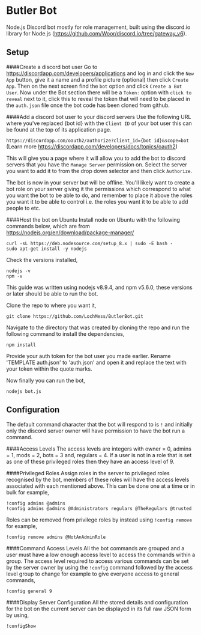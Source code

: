 # Butler Bot
Node.js Discord bot mostly for role management, built using the discord.io library for Node.js (https://github.com/Woor/discord.io/tree/gateway_v6).

## Setup
####Create a discord bot user
Go to https://discordapp.com/developers/applications and log in and click the `New App` button, give it a name and a profile picture (optional) then click `Create App`. Then on the next screen find the `bot` option and click `Create a Bot User`. Now under the Bot section there will be a `Token:` option with `click to reveal` next to it, click this to reveal the token that will need to be placed in the `auth.json` file once the bot code has been cloned from github.

####Add a discord bot user to your discord servers
Use the following URL where you've replaced {bot id} with the `Client ID` of your bot user this can be found at the top of its application page.

`https://discordapp.com/oauth2/authorize?client_id={bot id}&scope=bot`<br/>
(Learn more https://discordapp.com/developers/docs/topics/oauth2)

This will give you a page where it will allow you to add the bot to discord servers that you have the `Manage Server` permission on. Select the server you want to add it to from the drop down selector and then click `Authorize`.

The bot is now in your server but will be offline. You'll likely want to create a bot role on your server giving it the permissions which correspond to what you want the bot to be able to do, and remember to place it above the roles you want it to be able to control i.e. the roles you want it to be able to add people to etc.

####Host the bot on Ubuntu
Install node on Ubuntu with the following commands below, which are from https://nodejs.org/en/download/package-manager/

`curl -sL https://deb.nodesource.com/setup_8.x | sudo -E bash -`<br/>
`sudo apt-get install -y nodejs`

Check the versions installed,

`nodejs -v`<br/>
`npm -v`

This guide was written using nodejs v8.9.4, and npm v5.6.0, these versions or later should be able to run the bot.

Clone the repo to where you want it,

`git clone https://github.com/LochMess/ButlerBot.git`

Navigate to the directory that was created by cloning the repo and run the following command to install the dependencies,

`npm install`

Provide your auth token for the bot user you made earlier. Rename 'TEMPLATE auth.json' to 'auth.json' and open it and replace the text with your token within the quote marks.

Now finally you can run the bot,

`nodejs bot.js`

## Configuration
The default command character that the bot will respond to is `!` and initially only the discord server owner will have permission to have the bot run a command.

####Access Levels
The access levels are integers with owner = 0, admins = 1, mods = 2, bots = 3 and, regulars = 4. If a user is not in a role that is set as one of these privileged roles then they have an access level of 9.

####Privileged Roles
Assign roles in the server to privileged roles recognised by the bot, members of these roles will have the access levels associated with each mentioned above.
This can be done one at a time or in bulk for example,

`!config admins @admins`<br/>
`!config admins @admins @Administrators regulars @TheRegulars @trusted`

Roles can be removed from privilege roles by instead using `!config remove` for example,

`!config remove admins @NotAnAdminRole`

####Command Access Levels
All the bot commands are grouped and a user must have a low enough access level to access the commands within a group. The access level required to access various commands can be set by the server owner by using the `!config` command followed by the access level group to change for example to give everyone access to general commands,

`!config general 9`

####Display Server Configuration
All the stored details and configuration for the bot on the current server can be displayed in its full raw JSON form by using,

`!configShow`
